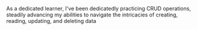 As a dedicated learner, I've been dedicatedly practicing CRUD operations, steadily advancing my abilities to navigate the intricacies of creating, reading, updating, and deleting data
